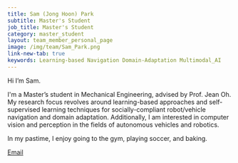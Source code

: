 ```yaml
---
title: Sam (Jong Hoon) Park
subtitle: Master's Student
job_title: Master's Student
category: master_student
layout: team_member_personal_page
image: /img/team/Sam_Park.png
link-new-tab: true
keywords: Learning-based Navigation Domain-Adaptation Multimodal_AI
---
```


Hi I’m Sam.

I'm a Master’s student in Mechanical Engineering, advised by Prof. Jean Oh. My
research focus revolves around learning-based approaches and self-supervised
learning techniques for socially-compliant robot/vehicle navigation and domain
adaptation. Additionally, I am interested in computer vision and perception in
the fields of autonomous vehicles and robotics.

In my pastime, I enjoy going to the gym, playing soccer, and baking.

[Email](mailto:jonghoon@cmu.edu)
